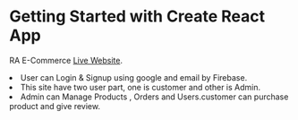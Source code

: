 # Getting Started with Create React App

RA E-Commerce [Live Website](https://manufacturer-dd906.web.app/).

<li>User can Login & Signup using google and email by Firebase.</li>
<li>This site have two user part, one is customer and other is Admin.</li>
<li>Admin can Manage Products , Orders and Users.customer can purchase product and give review.</li>
